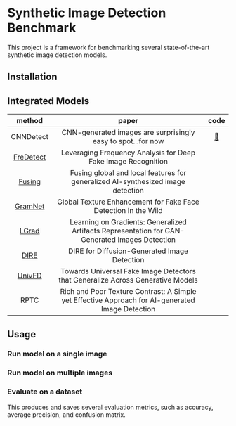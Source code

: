 # Synthetic Image Detection Benchmark

This project is a framework for benchmarking several state-of-the-art synthetic image detection models.

## Installation

## Integrated Models

|method|paper|code|
|:--------:|:------:|:------:|
|CNNDetect|CNN-generated images are surprisingly easy to spot...for now| [:link:](https://github.com/peterwang512/CNNDetection) |
|[FreDetect](https://github.com/RUB-SysSec/GANDCTAnalysis)|Leveraging Frequency Analysis for Deep Fake Image Recognition| |
|[Fusing](https://github.com/littlejuyan/FusingGlobalandLocal)|Fusing global and local features for generalized AI-synthesized image detection| |
|[GramNet](https://github.com/liuzhengzhe/Global_Texture_Enhancement_for_Fake_Face_Detection_in_the-Wild)|Global Texture Enhancement for Fake Face Detection In the Wild| |
|[LGrad](https://github.com/chuangchuangtan/LGrad)|Learning on Gradients: Generalized Artifacts Representation for GAN-Generated Images Detection| |
|[DIRE](https://github.com/ZhendongWang6/DIRE)|DIRE for Diffusion-Generated Image Detection| |
|[UnivFD](https://github.com/Yuheng-Li/UniversalFakeDetect)|Towards Universal Fake Image Detectors that Generalize Across Generative Models| |
|RPTC |Rich and Poor Texture Contrast: A Simple yet Effective Approach for AI-generated Image Detection| |


## Usage

### Run model on a single image

### Run model on multiple images 

### Evaluate on a dataset

This produces and saves several evaluation metrics, such as accuracy, average precision, and confusion matrix.

